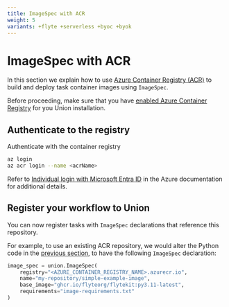```yaml
---
title: ImageSpec with ACR
weight: 5
variants: +flyte +serverless +byoc +byok
---
```


# ImageSpec with ACR

In this section we explain how to use [Azure Container Registry (ACR)](https://azure.microsoft.com/en-us/products/container-registry) to build and deploy task container images using `ImageSpec`.

Before proceeding, make sure that you have [enabled Azure Container Registry](../../../integrations/enabling-azure-resources/enabling-azure-container-registry.md) for you Union installation.

## Authenticate to the registry

Authenticate with the container registry

```bash
az login
az acr login --name <acrName>
```

Refer to [Individual login with Microsoft Entra ID](https://learn.microsoft.com/en-us/azure/container-registry/container-registry-authentication?tabs=azure-cli#individual-login-with-microsoft-entra-id) in the Azure documentation for additional details.

## Register your workflow to Union

You can now register tasks with `ImageSpec` declarations that reference this repository.

For example, to use an existing ACR repository, we would alter the Python code in the [previous section](./index.md), to have the following `ImageSpec` declaration:

```python
image_spec = union.ImageSpec(
    registry="<AZURE_CONTAINER_REGISTRY_NAME>.azurecr.io",
    name="my-repository/simple-example-image",
    base_image="ghcr.io/flyteorg/flytekit:py3.11-latest",
    requirements="image-requirements.txt"
)
```

